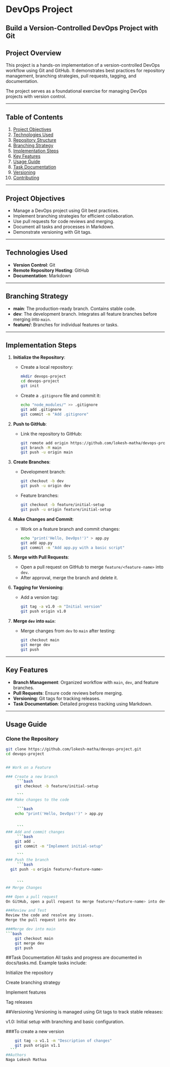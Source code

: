 # DevOps Project

## Build a Version-Controlled DevOps Project with Git

## Project Overview
This project is a hands-on implementation of a version-controlled DevOps workflow using Git and GitHub. It demonstrates best practices for repository management, branching strategies, pull requests, tagging, and documentation. 

The project serves as a foundational exercise for managing DevOps projects with version control.

---

## Table of Contents
1. [Project Objectives](#project-objectives)
2. [Technologies Used](#technologies-used)
3. [Repository Structure](#repository-structure)
4. [Branching Strategy](#branching-strategy)
5. [Implementation Steps](#implementation-steps)
6. [Key Features](#key-features)
7. [Usage Guide](#usage-guide)
8. [Task Documentation](#task-documentation)
9. [Versioning](#versioning)
10. [Contributing](#contributing)

---

## Project Objectives
- Manage a DevOps project using Git best practices.
- Implement branching strategies for efficient collaboration.
- Use pull requests for code reviews and merging.
- Document all tasks and processes in Markdown.
- Demonstrate versioning with Git tags.

---

## Technologies Used
- **Version Control**: Git
- **Remote Repository Hosting**: GitHub
- **Documentation**: Markdown


---

## Branching Strategy
- **main**: The production-ready branch. Contains stable code.
- **dev**: The development branch. Integrates all feature branches before merging into `main`.
- **feature/<feature-name>**: Branches for individual features or tasks.

---

## Implementation Steps

1. **Initialize the Repository**:
   - Create a local repository:
     ```bash
     mkdir devops-project
     cd devops-project
     git init
     ```
   - Create a `.gitignore` file and commit it:
     ```bash
     echo "node_modules/" >> .gitignore
     git add .gitignore
     git commit -m "Add .gitignore"
     ```

2. **Push to GitHub**:
   - Link the repository to GitHub:
     ```bash
     git remote add origin https://github.com/lokesh-matha/devops-project.git
     git branch -M main
     git push -u origin main
     ```

3. **Create Branches**:
   - Development branch:
     ```bash
     git checkout -b dev
     git push -u origin dev
     ```
   - Feature branches:
     ```bash
     git checkout -b feature/initial-setup
     git push -u origin feature/initial-setup
     ```

4. **Make Changes and Commit**:
   - Work on a feature branch and commit changes:
     ```bash
     echo "print('Hello, DevOps!')" > app.py
     git add app.py
     git commit -m "Add app.py with a basic script"
     ```

5. **Merge with Pull Requests**:
   - Open a pull request on GitHub to merge `feature/<feature-name>` into `dev`.
   - After approval, merge the branch and delete it.

6. **Tagging for Versioning**:
   - Add a version tag:
     ```bash
     git tag -a v1.0 -m "Initial version"
     git push origin v1.0
     ```

7. **Merge `dev` into `main`**:
   - Merge changes from `dev` to `main` after testing:
     ```bash
     git checkout main
     git merge dev
     git push
     ```

---

## Key Features
- **Branch Management**: Organized workflow with `main`, `dev`, and feature branches.
- **Pull Requests**: Ensure code reviews before merging.
- **Versioning**: Git tags for tracking releases.
- **Task Documentation**: Detailed progress tracking using Markdown.

---

## Usage Guide

### Clone the Repository
```bash
git clone https://github.com/lokesh-matha/devops-project.git
cd devops-project


## Work on a Feature

### Create a new branch
     ```bash
    git checkout -b feature/initial-setup

     ```
### Make changes to the code

     ```bash
    echo "print('Hello, DevOps!')" > app.py


     ```
### Add and commit changes
     ```bash
    git add .
    git commit -m "Implement initial-setup"

     ```
### Push the branch
     ```bash
  git push -u origin feature/<feature-name>


     ```
## Merge Changes

### Open a pull request
On GitHub, open a pull request to merge feature/<feature-name> into dev.

###Review and Test
Review the code and resolve any issues.
Merge the pull request into dev

###Merge dev into main
```bash
    git checkout main
    git merge dev
    git push
  ```
##Task Documentation
All tasks and progress are documented in docs/tasks.md. Example tasks include:

 Initialize the repository

 Create branching strategy

 Implement features

 Tag releases

##Versioning
Versioning is managed using Git tags to track stable releases:

v1.0: Initial setup with branching and basic configuration.

###To create a new version
  ```bash
      git tag -a v1.1 -m "Description of changes"
      git push origin v1.1
    ```
##Authors
Naga Lokesh Mathaa



